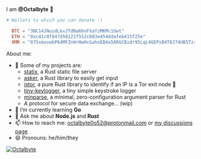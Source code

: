 <!--![Stats](https://github-readme-stats.vercel.app/api/top-langs?username=Octalbyte&langs_count=8&theme=dark&layout=compact)-->

<!--  - [locker](https://github.com/Octalbyte/locker), a Rust app to securely store files or passwords (wip) -->

I am **@Octalbyte** 🐙
```toml
# Wallets to which you can donate :)

  BTC = "3NC14JNuzdLkxJTdNa6bnFXaYzMKMc1Uwt"
  ETH = "0xc41c0f847d58121f552c683e454ddafeb415f25e"
  XMR = "875smxvwbP64MFZnHrHwHcGahoEB4a5ARGCBidr95LqL4GEPiB4T8J74UB5TzrXK3wbTZ1iidfYoV37KZq1vqWCQSNztDAF"  

```

About me: 

- 🔭 Some of my projects are:
  - [statix](https://github.com/Octalbyte/statix), a Rust static file server 
  - [asker](https://github.com/Octalbyte/asker), a Rust library to easily get input
  - [istor](https://github.com/onionstuff/is-tor-rs), a pure Rust library to identify if an IP is a Tor exit node 🧅
  - [tiny-keylogger](https://github.com/Octalbyte/tiny-keylogger), a tiny simple keystroke logger 
  - [minparse](https://github.com/Octalbyte/minparse), a minimal, zero-configuration argument parser for Rust
  - A protocol for secure data exchange... (wip)
- 🌱 I’m currently learning **Go**
- 💬 Ask me about **Node.js** and **Rust**
- 📫 How to reach me: octalbyte0o52@protonmail.com or [my discussions page](https://github.com/Octalbyte/Octalbyte/discussions/2)
- 😄 Pronouns: he/him/they

[![Octalbyte](https://github-readme-stats.vercel.app/api/top-langs?username=Octalbyte&langs_count=10&hide=typescript&layout=compact&theme=dark)](https://github.com/Octalbyte)
